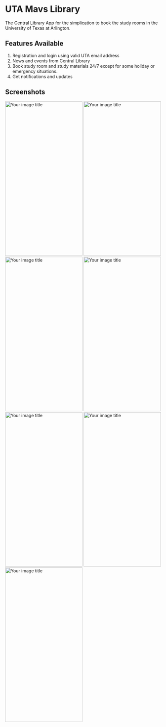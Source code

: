 # UTA Mavs Library

The Central Library App for the simplication to book the study rooms in the University of Texas at Arlington.

## Features Available
1. Registration and login using valid UTA email address
2. News and events from Central Library
3. Book study room and study materials 24/7 except for some holiday or emergency situations.
4. Get notifications and updates

## Screenshots
<img src="" alt="Your image title" height = "500" width="250"/>
<img src="" alt="Your image title" height = "500" width="250"/>
<img src="" alt="Your image title" height = "500" width="250"/>
<img src="" alt="Your image title" height = "500" width="250"/>
<img src="" alt="Your image title" height = "500" width="250"/>
<img src="" alt="Your image title" height = "500" width="250"/>
<img src="" alt="Your image title" height = "500" width="250"/>

